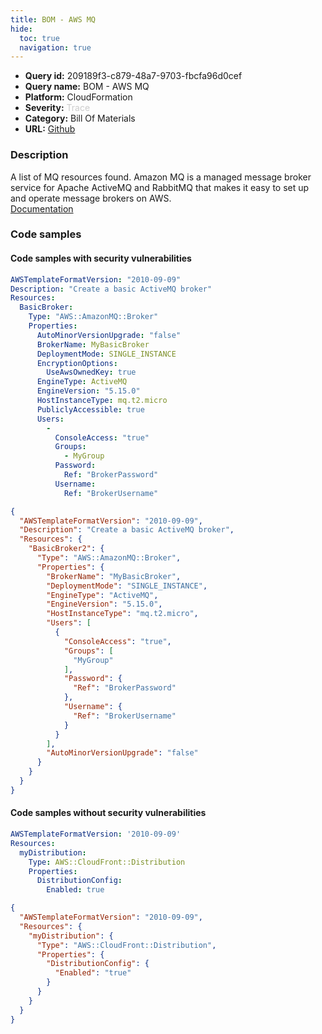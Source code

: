 ```yaml
---
title: BOM - AWS MQ
hide:
  toc: true
  navigation: true
---
```


<style>
  .highlight .hll {
    background-color: #ff171742;
  }
  .md-content {
    max-width: 1100px;
    margin: 0 auto;
  }
</style>

-   **Query id:** 209189f3-c879-48a7-9703-fbcfa96d0cef
-   **Query name:** BOM - AWS MQ
-   **Platform:** CloudFormation
-   **Severity:** <span style="color:#CCCCCC">Trace</span>
-   **Category:** Bill Of Materials
-   **URL:** [Github](https://github.com/Checkmarx/kics/tree/master/assets/queries/cloudFormation/aws_bom/mq)

### Description
A list of MQ resources found. Amazon MQ is a managed message broker service for Apache ActiveMQ and RabbitMQ that makes it easy to set up and operate message brokers on AWS.<br>
[Documentation](https://kics.io)

### Code samples
#### Code samples with security vulnerabilities
```yaml title="Positive test num. 1 - yaml file" hl_lines="4"
AWSTemplateFormatVersion: "2010-09-09"
Description: "Create a basic ActiveMQ broker"
Resources:
  BasicBroker:
    Type: "AWS::AmazonMQ::Broker"
    Properties:
      AutoMinorVersionUpgrade: "false"
      BrokerName: MyBasicBroker
      DeploymentMode: SINGLE_INSTANCE
      EncryptionOptions:
        UseAwsOwnedKey: true
      EngineType: ActiveMQ
      EngineVersion: "5.15.0"
      HostInstanceType: mq.t2.micro
      PubliclyAccessible: true
      Users:
        -
          ConsoleAccess: "true"
          Groups:
            - MyGroup
          Password:
            Ref: "BrokerPassword"
          Username:
            Ref: "BrokerUsername"

```
```json title="Positive test num. 2 - json file" hl_lines="5"
{
  "AWSTemplateFormatVersion": "2010-09-09",
  "Description": "Create a basic ActiveMQ broker",
  "Resources": {
    "BasicBroker2": {
      "Type": "AWS::AmazonMQ::Broker",
      "Properties": {
        "BrokerName": "MyBasicBroker",
        "DeploymentMode": "SINGLE_INSTANCE",
        "EngineType": "ActiveMQ",
        "EngineVersion": "5.15.0",
        "HostInstanceType": "mq.t2.micro",
        "Users": [
          {
            "ConsoleAccess": "true",
            "Groups": [
              "MyGroup"
            ],
            "Password": {
              "Ref": "BrokerPassword"
            },
            "Username": {
              "Ref": "BrokerUsername"
            }
          }
        ],
        "AutoMinorVersionUpgrade": "false"
      }
    }
  }
}

```


#### Code samples without security vulnerabilities
```yaml title="Negative test num. 1 - yaml file"
AWSTemplateFormatVersion: '2010-09-09'
Resources:
  myDistribution:
    Type: AWS::CloudFront::Distribution
    Properties:
      DistributionConfig:
        Enabled: true

```
```json title="Negative test num. 2 - json file"
{
  "AWSTemplateFormatVersion": "2010-09-09",
  "Resources": {
    "myDistribution": {
      "Type": "AWS::CloudFront::Distribution",
      "Properties": {
        "DistributionConfig": {
          "Enabled": "true"
        }
      }
    }
  }
}

```
